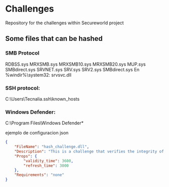 # Challenges

Repository for the challenges within Secureworld project

## Some files that can be hashed

### SMB Protocol

RDBSS.sys
MRXSMB.sys
MRXSMB10.sys
MRXSMB20.sys
MUP.sys
SMBdirect.sys
SRVNET.sys
SRV.sys
SRV2.sys
SMBdirect.sys
En %windir%\system32:
srvsvc.dll

### SSH protocol:

C:\Users\Tecnalia\.ssh\known_hosts


### Windows Defender:

C:\Program Files\Windows Defender\*


ejemplo de configuracion json
```json
{
	"FileName": "hash_challenge.dll",
	"Description": "This is a challenge that verifies the integrity of a file by checking its hash against a known value",
	"Props": {
		"validity_time": 3600,
		"refresh_time": 3000
	},
	"Requirements": "none"
}
```
